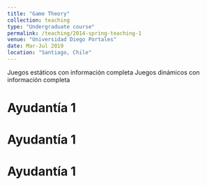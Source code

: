 ```yaml
---
title: "Game Theory"
collection: teaching
type: "Undergraduate course"
permalink: /teaching/2014-spring-teaching-1
venue: "Universidad Diego Portales"
date: Mar-Jul 2019
location: "Santiago, Chile"
---
```


Juegos estáticos con información completa 
Juegos dinámicos con información completa 

Ayudantía 1
======

Ayudantía 1
======

Ayudantía 1
======
